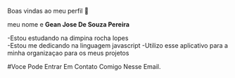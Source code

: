 Boas vindas ao meu perfil 🚙

meu nome e **Gean Jose De Souza Pereira**

-Estou estudando na dimpina rocha lopes  
-Estou me dedicando na linguagem javascript
-Utilizo esse aplicativo para a minha organizaçao para os meus projetos  

#Voce Pode Entrar Em Contato Comigo Nesse Email.

